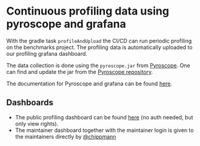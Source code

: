 # Continuous profiling data using pyroscope and grafana

With the gradle task `profileAndUpload` the CI/CD can run periodic profiling on the benchmarks project. The profiling data is automatically uploaded to our profiling grafana dashboard.

The data collection is done using the  `pyroscope.jar` from [Pyroscope](https://grafana.com/docs/pyroscope/latest/configure-client/language-sdks/java/). One can find and update the jar from the [Pyroscope repository](https://github.com/grafana/pyroscope-java/releases).

The documentation for Pyroscope and grafana can be found [here](https://grafana.com/docs/pyroscope/latest/).

## Dashboards
- The public profiling dashboard can be found [here](https://monitoring.hippmann.ch/public-dashboards/22a47dbec7e04eed8fdad1135e22ef09?orgId=2) (no auth needed, but only view rights).
- The maintainer dashboard together with the maintainer login is given to the maintainers directly by [@chippmann](https://github.com/chippmann)
